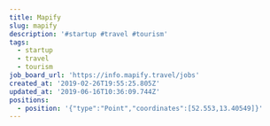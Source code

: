 ```yaml
---
title: Mapify
slug: mapify
description: '#startup #travel #tourism'
tags:
  - startup
  - travel
  - tourism
job_board_url: 'https://info.mapify.travel/jobs'
created_at: '2019-02-26T19:55:25.805Z'
updated_at: '2019-06-16T10:36:09.744Z'
positions:
  - position: '{"type":"Point","coordinates":[52.553,13.40549]}'
---
```


